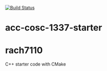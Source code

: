 [![Build Status](https://travis-ci.org/acc-cosc-1337-spring-2020-hl/acc-cosc-1337-spring-2020-rach7110.svg?branch=master)](https://travis-ci.org/acc-cosc-1337-spring-2020-hl/acc-cosc-1337-spring-2020-rach7110)


# acc-cosc-1337-starter
# rach7110
C++ starter code with CMake 
